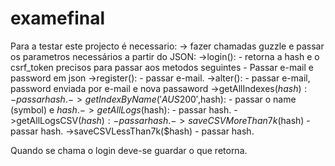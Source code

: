 # examefinal

Para a testar este projecto é necessario:
-> fazer chamadas guzzle e passar os parametros necessários a partir do JSON:
   	->login():
          - retorna a hash e o csrf_token precisos para passar aos metodos seguintes
          - Passar e-mail e password em json
	  ->register():
          - passar e-mail.
    ->alter():
          - passar e-mail, password enviada por e-mail e nova passaword
    ->getAllIndexes($hash):
          - passar hash.
    -> getIndexByName('AUS200',$hash):
          - passar o name (symbol) e $hash.
    ->getAllLogs($hash):
          - passar hash.
    ->getAllLogsCSV($hash):
          - passar hash.
    ->saveCSVMoreThan7k($hash)
           - passar hash.
    ->saveCSVLessThan7k($hash)
            - passar hash.
          
          
          
Quando se chama o login deve-se guardar o que retorna.
